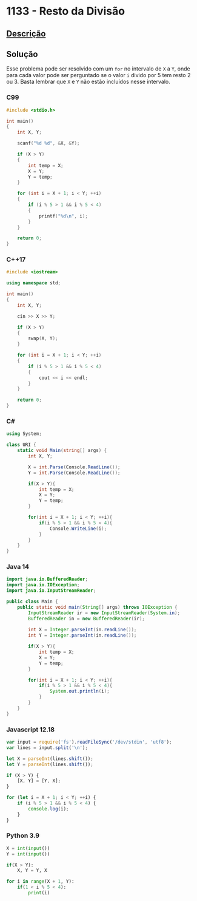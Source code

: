 # 1133 - Resto da Divisão

## [Descrição](https://www.beecrowd.com.br/judge/pt/problems/view/1133)

## Solução

Esse problema pode ser resolvido com um `for` no intervalo de `X` a `Y`, onde para cada valor pode ser perguntado se o valor `i` divido por 5 tem resto 2 ou 3. Basta lembrar que `X` e `Y` não estão incluídos nesse intervalo.

### C99

```c
#include <stdio.h>

int main()
{
    int X, Y;

    scanf("%d %d", &X, &Y);

    if (X > Y)
    {
        int temp = X;
        X = Y;
        Y = temp;
    }

    for (int i = X + 1; i < Y; ++i)
    {
        if (i % 5 > 1 && i % 5 < 4)
        {
            printf("%d\n", i);
        }
    }

    return 0;
}
```

### C++17

```cpp
#include <iostream>

using namespace std;

int main()
{
    int X, Y;

    cin >> X >> Y;

    if (X > Y)
    {
        swap(X, Y);
    }

    for (int i = X + 1; i < Y; ++i)
    {
        if (i % 5 > 1 && i % 5 < 4)
        {
            cout << i << endl;
        }
    }

    return 0;
}
```

### C#

```cs
using System;

class URI {
    static void Main(string[] args) {
        int X, Y;

        X = int.Parse(Console.ReadLine());
        Y = int.Parse(Console.ReadLine());

        if(X > Y){
            int temp = X;
            X = Y;
            Y = temp;
        }

        for(int i = X + 1; i < Y; ++i){
            if(i % 5 > 1 && i % 5 < 4){
                Console.WriteLine(i);
            }
        }
    }
}
```

### Java 14

```java
import java.io.BufferedReader;
import java.io.IOException;
import java.io.InputStreamReader;

public class Main {
    public static void main(String[] args) throws IOException {
        InputStreamReader ir = new InputStreamReader(System.in);
        BufferedReader in = new BufferedReader(ir);
    
        int X = Integer.parseInt(in.readLine());
        int Y = Integer.parseInt(in.readLine());

        if(X > Y){
            int temp = X;
            X = Y;
            Y = temp;
        }

        for(int i = X + 1; i < Y; ++i){
            if(i % 5 > 1 && i % 5 < 4){
                System.out.println(i);
            }
        }
    }
}
```

### Javascript 12.18

```js
var input = require('fs').readFileSync('/dev/stdin', 'utf8');
var lines = input.split('\n');

let X = parseInt(lines.shift());
let Y = parseInt(lines.shift());

if (X > Y) {
    [X, Y] = [Y, X];
}

for (let i = X + 1; i < Y; ++i) {
    if (i % 5 > 1 && i % 5 < 4) {
        console.log(i);
    }
}
```

### Python 3.9

```py
X = int(input())
Y = int(input())

if(X > Y):
    X, Y = Y, X

for i in range(X + 1, Y):
    if(1 < i % 5 < 4):
        print(i)
```